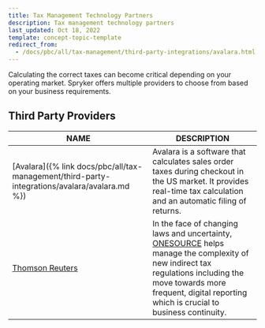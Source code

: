 ```yaml
---
title: Tax Management Technology Partners
description: Tax management technology partners
last_updated: Oct 18, 2022
template: concept-topic-template
redirect_from:
  - /docs/pbc/all/tax-management/third-party-integrations/avalara.html
---
```


Calculating the correct taxes can become critical depending on your operating market. Spryker offers multiple providers to choose from based on your business requirements.

## Third Party Providers 

| NAME | DESCRIPTION |
| --- | --- |
| [Avalara]({% link docs/pbc/all/tax-management/third-party-integrations/avalara/avalara.md %}) | Avalara is a software that calculates sales order taxes during checkout in the US market. It provides real-time tax calculation and an automatic filing of returns. |
| [Thomson Reuters](https://spryker.com/technology-partners/thomson-reuters/) | In the face of changing laws and uncertainty, [ONESOURCE](https://tax.thomsonreuters.com/en/onesource) helps manage the complexity of new indirect tax regulations including the move towards more frequent, digital reporting which is crucial to business continuity. |


